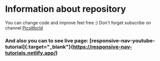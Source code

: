 # Information about repository
You can change code and improve feel free :)
Don't forget subscribe on channel [PicsWorld](https://www.youtube.com/@picsworldstudio/featured)

### And also you can to see live page: [responsive-nav-youtube-tutorial]{:target="_blank"}(https://responsive-nav-tutorials.netlify.app/)
